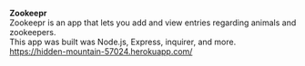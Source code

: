 <b>Zookeepr</b><br/>
Zookeepr is an app that lets you add and view entries regarding animals and zookeepers.<br/>
This app was built was Node.js, Express, inquirer, and more.<br/>
https://hidden-mountain-57024.herokuapp.com/
